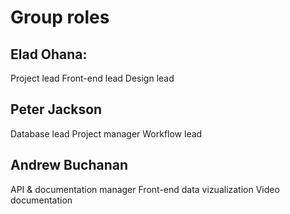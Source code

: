 # Group roles

## Elad Ohana: 
Project lead
Front-end lead 
Design lead 

## Peter Jackson
Database lead
Project manager
Workflow lead 

## Andrew Buchanan
API & documentation manager
Front-end data vizualization
Video documentation